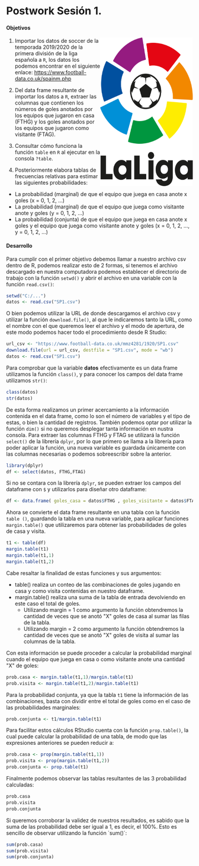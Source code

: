 # Postwork Sesión 1.

#### Objetivos
<img src="../Imágenes/Imágen 2.png" align="right" height="400" width="250">

1. Importar los datos de soccer de la temporada 2019/2020 de la primera división de la liga española a `R`, los datos los podemos encontrar en el siguiente enlace: https://www.football-data.co.uk/spainm.php

2. Del data frame resultante de importar los datos a `R`, extraer las columnas que contienen los números de goles anotados por los equipos que jugaron en casa (FTHG) y los goles anotados por los equipos que jugaron como visitante (FTAG).

3. Consultar cómo funciona la función `table` en `R` al ejecutar en la consola `?table`.
 
4. Posteriormente elabora tablas de frecuencias relativas para estimar las siguientes probabilidades:

- La probabilidad (marginal) de que el equipo que juega en casa anote x goles (x = 0, 1, 2, ...)
- La probabilidad (marginal) de que el equipo que juega como visitante anote y goles (y = 0, 1, 2, ...)
- La probabilidad (conjunta) de que el equipo que juega en casa anote x goles y el equipo que juega como visitante anote y goles (x = 0, 1, 2, ..., y = 0, 1, 2, ...)


#### Desarrollo

Para cumplir con el primer objetivo debemos llamar a nuestro archivo csv dentro de R, podemos realizar esto de 2 formas, si tenemos el archivo descargado en nuestra computadora podemos establecer el directorio de trabajo con la función `setwd()` y abrir el archivo en una variable con la función `read.csv()`:

```R
setwd("C:/...") 
datos <- read.csv("SP1.csv")
```

O bien podemos utilizar la URL de donde descargamos el archivo csv y utilizar la función `download.file()`, al que le indicaremos tanto la URL, como el nombre con el que queremos leer el archivo y el modo de apertura, de este modo podemos hacer todo el procedimiento desde R Studio:

```R
url_csv <- "https://www.football-data.co.uk/mmz4281/1920/SP1.csv"
download.file(url = url_csv, destfile = "SP1.csv", mode = "wb")
datos <- read.csv("SP1.csv")
```

Para comprobar que la variable **datos** efectivamente es un data frame utilizamos la función `class()`, y para conocer los campos del data frame utilizamos `str()`:

```R
class(datos)
str(datos)
```

De esta forma realizamos un primer acercamiento a la información contenida en el data frame, como lo son el número de variables y el tipo de estas, o bien la cantidad de registros. También podemos optar por utilizar la función `dim()` si no queremos desplegar tanta información en nustra consola. Para extraer las columnas FTHG y FTAG se utilizará la función `select()` de la librería `dplyr`, por lo que primero se llama a la librería para poder aplicar la función, una nueva variable es guardada únicamente con las columnas necesarias o podemos sobreescribir sobre la anterior.

```R
library(dplyr)
df <- select(datos, FTHG,FTAG)
```
Si no se contara con la librería `dplyr`,  se pueden extraer los campos del dataframe con `$` y utilizarlos para diseñar otro dataframe:

```R
df <- data.frame( goles_casa = datos$FTHG , goles_visitante = datos$FTAG)
```

Ahora se convierte el data frame resultante en una tabla con la función `table ()`, guardando la tabla en una nueva variable, para aplicar funciones `margin.table()` que utilizaremos para obtener las probabilidades de goles de casa y visita.

```R
t1 <- table(df) 
margin.table(t1)
margin.table(t1,1) 
margin.table(t1,2) 
```

Cabe resaltar la finalidad de estas funciones y sus argumentos:
- table() realiza un conteo de las combinaciones  de goles jugando en casa y como visita contenidas en nuestro dataframe. 
- margin.table() realiza una suma de la tabla de entrada devolviendo en este caso el total de goles.
  - Utilizando margin = 1 como argumento la función obtendremos la cantidad de veces que se anotó "X" goles de casa al sumar las filas de la tabla.
  - Utilizando margin = 2 como argumento la función obtendremos la cantidad de veces que se anotó "X" goles de visita al sumar las columnas de la tabla.

Con esta información se puede proceder a calcular la probabilidad marginal cuando el equipo que juega en casa o como visitante anote una cantidad "X" de goles:

```R
prob.casa <- margin.table(t1,1)/margin.table(t1) 
prob.visita <- margin.table(t1,2)/margin.table(t1)
```

Para la probabilidad conjunta, ya que la tabla `t1` tiene la información de las combinaciones, basta con dividir entre el total de goles como en el caso de las probabilidades marginales:

```R
prob.conjunta <- t1/margin.table(t1)
```

Para facilitar estos cálculos RStudio cuenta con la función `prop.table()`, la cual puede calcular la probabilidad de una tabla, de modo que las expresiones anteriores se pueden reducir a:

```R
prob.casa <- prop(margin.table(t1,1))
prob.visita <- prop(margin.table(t1,2))
prob.conjunta <- prop.table(t1)
```

Finalmente podemos observar las tablas resultantes de las 3 probabilidad calculadas:

```R
prob.casa
prob.visita
prob.conjunta
```

Si queremos corroborar la validez de nuestros resultados, es sabido que la suma de las probabilidad debe ser igual a 1, es decir, el 100%. Esto es sencillo de observar utilizando la función `sum()´:

```R
sum(prob.casa)
sum(prob.visita)
sum(prob.conjunta)
```
